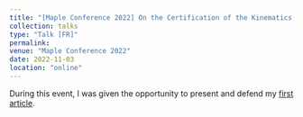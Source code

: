 ```yaml
---
title: "[Maple Conference 2022] On the Certification of the Kinematics of 3-DOF Spherical Parallel Manipulators"
collection: talks
type: "Talk [FR]"
permalink: 
venue: "Maple Conference 2022"
date: 2022-11-03
location: "online"
---
```


During this event, I was given the opportunity to present and defend my [first article](https://doi.org/10.5206/mt.v3i2.15660).
